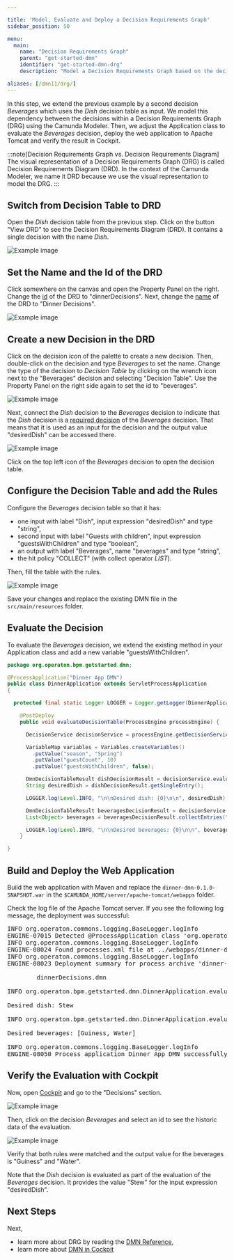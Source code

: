 ```yaml
---

title: 'Model, Evaluate and Deploy a Decision Requirements Graph'
sidebar_position: 50

menu:
  main:
    name: "Decision Requirements Graph"
    parent: "get-started-dmn"
    identifier: "get-started-dmn-drg"
    description: "Model a Decision Requirements Graph based on the decision table, adjust the Java Code to evaluate it and deploy the web application."

aliases: [/dmn11/drg/]
---
```


In this step, we extend the previous example by a second decision *Beverages* which uses the *Dish* decision table as input. We model this dependency between the decisions within a Decision Requirements Graph (DRG) using the Camunda Modeler. Then, we adjust the Application class to evaluate the *Beverages* decision, deploy the web application to Apache Tomcat and verify the result in Cockpit.

:::note[Decision Requirements Graph vs. Decision Requirements Diagram]
The visual representation of a Decision Requirements Graph (DRG) is called Decision Requirements Diagram (DRD). In the context of the Camunda Modeler, we name it DRD because we use the visual representation to model the DRG.
:::

## Switch from Decision Table to DRD

Open the *Dish* decision table from the previous step. Click on the button "View DRD" to see the Decision Requirements Diagram (DRD). It contains a single decision with the name *Dish*.

![Example image](./img/modeler-drd-step1.png)

## Set the Name and the Id of the DRD

Click somewhere on the canvas and open the Property Panel on the right. Change the [id](/manual/latest/reference/dmn11/drg/#decision-requirements-graph-id) of the DRD to "dinnerDecisions". Next, change the [name](/manual/latest/reference/dmn11/drg/#decision-requirements-graph-name) of the DRD to "Dinner Decisions".


![Example image](./img/modeler-drd-step2.png)

## Create a new Decision in the DRD

Click on the decision icon of the palette to create a new decision. Then, double-click on the decision and type *Beverages* to set the name. Change the type of the decision to *Decision Table* by clicking on the wrench icon next to the "Beverages" decision and selecting "Decision Table". Use the Property Panel on the right side again to set the id to "beverages".

![Example image](./img/modeler-drd-step3.png)

Next, connect the *Dish* decision to the *Beverages* decision to indicate that the *Dish* decision is a [required decision](/manual/latest/reference/dmn11/drg/#required-decisions) of the *Beverages* decision. That means that it is used as an input for the decision and the output value "desiredDish" can be accessed there.

![Example image](./img/modeler-drd-step4.png)

Click on the top left icon of the *Beverages* decision to open the decision table.

## Configure the Decision Table and add the Rules

Configure the *Beverages* decision table so that it has:

* one input with label "Dish", input expression "desiredDish" and type "string",
* second input with label "Guests with children", input expression "guestsWithChildren" and type "boolean",
* an output with label "Beverages", name "beverages" and type "string",
* the hit policy "COLLECT" (with collect operator *LIST*).

Then, fill the table with the rules.

![Example image](./img/modeler-drd-step5.png)

Save your changes and replace the existing DMN file in the `src/main/resources` folder.

## Evaluate the Decision

To evaluate the *Beverages* decision, we extend the existing method in your Application class and add a new variable "guestsWithChildren".

```java
package org.operaton.bpm.getstarted.dmn;

@ProcessApplication("Dinner App DMN")
public class DinnerApplication extends ServletProcessApplication
{

  protected final static Logger LOGGER = Logger.getLogger(DinnerApplication.class.getName());

    @PostDeploy
    public void evaluateDecisionTable(ProcessEngine processEngine) {

      DecisionService decisionService = processEngine.getDecisionService();

      VariableMap variables = Variables.createVariables()
        .putValue("season", "Spring")
        .putValue("guestCount", 10)
        .putValue("guestsWithChildren", false);

      DmnDecisionTableResult dishDecisionResult = decisionService.evaluateDecisionTableByKey("dish", variables);
      String desiredDish = dishDecisionResult.getSingleEntry();

      LOGGER.log(Level.INFO, "\n\nDesired dish: {0}\n\n", desiredDish);

      DmnDecisionTableResult beveragesDecisionResult = decisionService.evaluateDecisionTableByKey("beverages", variables);
      List<Object> beverages = beveragesDecisionResult.collectEntries("beverages");

      LOGGER.log(Level.INFO, "\n\nDesired beverages: {0}\n\n", beverages);
    }

}
```

## Build and Deploy the Web Application

Build the web application with Maven and replace the `dinner-dmn-0.1.0-SNAPSHOT.war` in the `$CAMUNDA_HOME/server/apache-tomcat/webapps` folder.

Check the log file of the Apache Tomcat server. If you see the following log message, the deployment was successful:

<pre class="console">
INFO org.operaton.commons.logging.BaseLogger.logInfo
ENGINE-07015 Detected @ProcessApplication class 'org.operaton.bpm.getstarted.dish.DishApplication'
INFO org.operaton.commons.logging.BaseLogger.logInfo
ENGINE-08024 Found processes.xml file at ../webapps/dinner-dmn-0.1.0-SNAPSHOT/WEB-INF/classes/META-INF/processes.xml
INFO org.operaton.commons.logging.BaseLogger.logInfo
ENGINE-08023 Deployment summary for process archive 'dinner-dmn':

        dinnerDecisions.dmn

INFO org.operaton.bpm.getstarted.dmn.DinnerApplication.evaluateDecisionTable

Desired dish: Stew

INFO org.operaton.bpm.getstarted.dmn.DinnerApplication.evaluateDecisionTable

Desired beverages: [Guiness, Water]

INFO org.operaton.commons.logging.BaseLogger.logInfo
ENGINE-08050 Process application Dinner App DMN successfully deployed
</pre>

## Verify the Evaluation with Cockpit

Now, open [Cockpit](http://localhost:8080/operaton/app/cockpit) and go to the "Decisions" section.

![Example image](./img/cockpit-decision-overview-beverages-dmn.png)

Then, click on the decision *Beverages* and select an id to see the historic data of the evaluation.

![Example image](./img/cockpit-decision-history-beverages-dmn.png)

Verify that both rules were matched and the output value for the beverages is "Guiness" and "Water".

Note that the *Dish* decision is evaluated as part of the evaluation of the *Beverages* decision. It provides the value "Stew" for the input expression "desiredDish".

## Next Steps

Next,

* learn more about DRG by reading the [DMN Reference](/manual/reference/dmn11/drg),
* learn more about [DMN in Cockpit](https://docs.operaton.org/manual/webapps/cockpit/dmn/)
